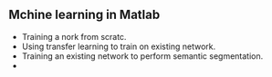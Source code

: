 ## Mchine learning in Matlab

 - Training a nork from scratc.
 - Using transfer learning to train on existing network.
 - Training an existing network to perform semantic segmentation.
 - 

<!--stackedit_data:
eyJoaXN0b3J5IjpbLTE2NTk4MzYwMjMsMTkwMTk5MDc1M119
-->